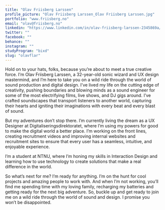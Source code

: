 ```yaml
---
title: "Olav Friisberg Larssen"
profile_picture: "Olav Friisberg Larssen_Olav Friisberg Larssen.jpg"
portfolio: "www.friisberg.no"
email: "olav@friisberg.no"
linkedin: "https://www.linkedin.com/in/olav-friisberg-larssen-2345869a/"
twitter: ""
facebook: ""
behance: ""
instagram: ""
studyProgram: "bixd"
slug: "olavflar"
---
```


Hold on to your hats, folks, because you’re about to meet a true creative force. I’m Olav Friisberg Larssen, a 32-year-old sonic wizard and UX design mastermind, and I’m here to take you on a wild ride through the world of sound production and digital design.
I’ve lived my life on the cutting edge of creativity, pushing boundaries and blowing minds as a sound engineer for some of the most electrifying films, live shows, and DJ gigs around. I’ve crafted soundscapes that transport listeners to another world, capturing their hearts and igniting their imaginations with every beat and every blast of sound.

But my adventures don’t stop there. I’m currently living the dream as a UX Designer at Digitaliseringsdirektoratet, where I’m using my powers for good to make the digital world a better place. I’m working on the front lines, creating recruitment videos and improving internal websites and recruitment sites to ensure that every user has a seamless, intuitive, and enjoyable experience.

I’m a student at NTNU, where I’m honing my skills in Interaction Design and learning how to use technology to create solutions that make a real difference in the world.

So what’s next for me? I’m ready for anything. I’m on the hunt for cool projects and amazing people to work with. And when I’m not working, you’ll find me spending time with my loving family, recharging my batteries and getting ready for the next big adventure.
So, buckle up and get ready to join me on a wild ride through the world of sound and design. I promise you won’t be disappointed.
